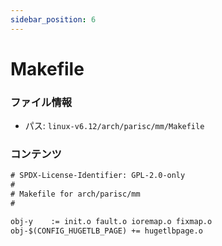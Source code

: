 ```yaml
---
sidebar_position: 6
---
```

# Makefile

### ファイル情報

- パス: `linux-v6.12/arch/parisc/mm/Makefile`

### コンテンツ

```txt
# SPDX-License-Identifier: GPL-2.0-only
#
# Makefile for arch/parisc/mm
#

obj-y	 := init.o fault.o ioremap.o fixmap.o
obj-$(CONFIG_HUGETLB_PAGE) += hugetlbpage.o

```
